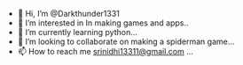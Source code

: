 - 👋 Hi, I’m @Darkthunder1331
- 👀 I’m interested in In making games and apps..
- 🌱 I’m currently learning python...
- 💞️ I’m looking to collaborate on making a spiderman game...
- 📫 How to reach me srinidhi13311@gmail.com
...

<!---
Darkthunder1331/Darkthunder1331 is a ✨ special ✨ repository because its `README.md` (this file) appears on your GitHub profile.
You can click the Preview link to take a look at your changes.
--->
